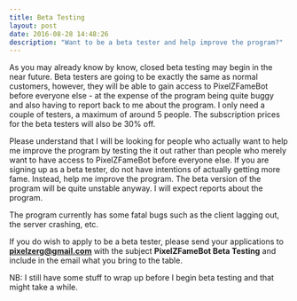 ```yaml
---
title: Beta Testing
layout: post
date: 2016-08-28 14:48:26
description: "Want to be a beta tester and help improve the program?"
---
```


As you may already know by know, closed beta testing may begin in the near future. Beta testers are going to be exactly the same as normal customers, however, they will be able to gain access to PixelZFameBot before everyone else - at the expense of the program being quite buggy and also having to report back to me about the program. I only need a couple of testers, a maximum of around 5 people. The subscription prices for the beta testers will also be 30% off.

Please understand that I will be looking for people who actually want to help me improve the program by testing the it out rather than people who merely want to have access to PixelZFameBot before everyone else. If you are signing up as a beta tester, do not have intentions of actually getting more fame. Instead, help me improve the program. The beta version of the program will be quite unstable anyway. I will expect reports about the program.

The program currently has some fatal bugs such as the client lagging out, the server crashing, etc.

If you do wish to apply to be a beta tester, please send your applications to <strong>pixelzerg@gmail.com</strong> with the subject <strong>PixelZFameBot Beta Testing</strong> and include in the email what you bring to the table.

NB: I still have some stuff to wrap up before I begin beta testing and that might take a while.